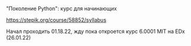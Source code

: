 "Поколение Python": курс для начинающих

https://stepik.org/course/58852/syllabus

Начал проходить 01.18.22, жду пока откроется курс 6.0001 MIT на EDx (26.01.22)
